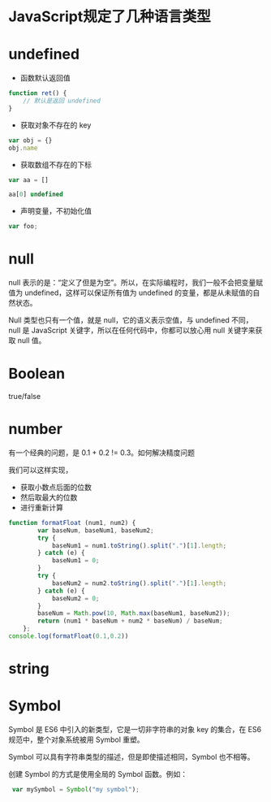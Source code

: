 # JavaScript规定了几种语言类型

# undefined

- 函数默认返回值

```js
function ret() {
	// 默认是返回 undefined
}
```

- 获取对象不存在的 key

```js
var obj = {}
obj.name
```
- 获取数组不存在的下标

```js
var aa = []

aa[0] undefined
```

- 声明变量，不初始化值
```js
var foo;
```

# null

null 表示的是：“定义了但是为空”。所以，在实际编程时，我们一般不会把变量赋值为 undefined，这样可以保证所有值为 undefined 的变量，都是从未赋值的自然状态。

Null 类型也只有一个值，就是 null，它的语义表示空值，与 undefined 不同，null 是 JavaScript 关键字，所以在任何代码中，你都可以放心用 null 关键字来获取 null 值。

# Boolean

true/false

# number

有一个经典的问题，是 0.1 + 0.2 != 0.3。如何解决精度问题

我们可以这样实现，

- 获取小数点后面的位数
- 然后取最大的位数
- 进行重新计算

```js
function formatFloat (num1, num2) {
        var baseNum, baseNum1, baseNum2;
        try {
            baseNum1 = num1.toString().split(".")[1].length;
        } catch (e) {
            baseNum1 = 0;
        }
        try {
            baseNum2 = num2.toString().split(".")[1].length;
        } catch (e) {
            baseNum2 = 0;
        }
        baseNum = Math.pow(10, Math.max(baseNum1, baseNum2));
        return (num1 * baseNum + num2 * baseNum) / baseNum;
    };
console.log(formatFloat(0.1,0.2))
```

# string

# Symbol
Symbol 是 ES6 中引入的新类型，它是一切非字符串的对象 key 的集合，在 ES6 规范中，整个对象系统被用 Symbol 重塑。

Symbol 可以具有字符串类型的描述，但是即使描述相同，Symbol 也不相等。

创建 Symbol 的方式是使用全局的 Symbol 函数。例如：
```js
 var mySymbol = Symbol("my symbol");
```
